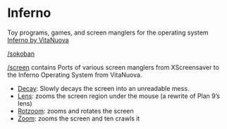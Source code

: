 # Inferno

Toy programs, games, and screen manglers for the operating system [Inferno by
VitaNuova](http://vitanuova.com)


[/sokoban](https://github.com/mirtchovski/inferno/tree/master/sokoban)

[/screen](https://github.com/mirtchovski/inferno/tree/master/screen) contains Ports of various screen manglers from XScreensaver to the Inferno Operating
System from VitaNuova.

* [Decay](https://github.com/mirtchovski/inferno/tree/master/screen/decay.b): Slowly decays the screen into an unreadable mess.
* [Lens](https://github.com/mirtchovski/inferno/tree/master/screen/lens.b): zooms the screen region under the mouse (a rewrite of Plan 9’s lens)
* [Rotzoom](https://github.com/mirtchovski/inferno/tree/master/screen/rotzoom.b): zooms and rotates the screen
* [Zoom](https://github.com/mirtchovski/inferno/tree/master/screen/zoom.b): zooms the screen and ten crawls it
